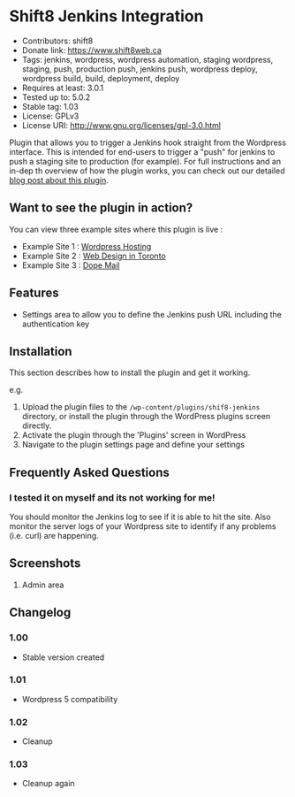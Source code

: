 # Shift8 Jenkins Integration
* Contributors: shift8
* Donate link: https://www.shift8web.ca
* Tags: jenkins, wordpress, wordpress automation, staging wordpress, staging, push, production push, jenkins push, wordpress deploy, wordpress build, build, deployment, deploy
* Requires at least: 3.0.1
* Tested up to: 5.0.2
* Stable tag: 1.03
* License: GPLv3
* License URI: http://www.gnu.org/licenses/gpl-3.0.html

Plugin that allows you to trigger a Jenkins hook straight from the Wordpress interface. This is intended for end-users to trigger a "push" for jenkins to push a staging site to production (for example). For full instructions and an in-dep
th overview of how the plugin works, you can check out our detailed [blog post about this plugin](https://www.shift8web.ca/blog/wordpress-plugin-to-integrate-jenkins-build-api/).

## Want to see the plugin in action?

You can view three example sites where this plugin is live :

- Example Site 1 : [Wordpress Hosting](https://www.stackstar.com "Wordpress Hosting")
- Example Site 2 : [Web Design in Toronto](https://www.shift8web.ca "Web Design in Toronto")
- Example Site 3 : [Dope Mail](https://dopemail.com "Buy Weed Online")

## Features

- Settings area to allow you to define the Jenkins push URL including the authentication key

## Installation 

This section describes how to install the plugin and get it working.

e.g.

1. Upload the plugin files to the `/wp-content/plugins/shif8-jenkins` directory, or install the plugin through the WordPress plugins screen directly.
2. Activate the plugin through the 'Plugins' screen in WordPress
3. Navigate to the plugin settings page and define your settings

## Frequently Asked Questions 

### I tested it on myself and its not working for me! 

You should monitor the Jenkins log to see if it is able to hit the site. Also monitor the server logs of your Wordpress site to identify if any problems (i.e. curl) are happening.

## Screenshots 

1. Admin area

## Changelog 

### 1.00
* Stable version created

### 1.01
* Wordpress 5 compatibility

### 1.02
* Cleanup

### 1.03
* Cleanup again
